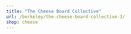 ```yaml
---
title: "The Cheese Board Collective"
url: /berkeley/the-cheese-board-collective-3/
shop: cheese
---
```


